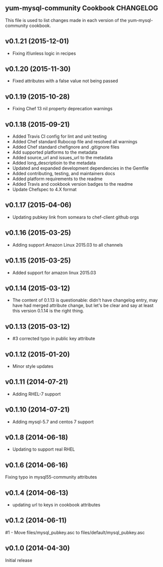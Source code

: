 yum-mysql-community Cookbook CHANGELOG
---------------------------------------
This file is used to list changes made in each version of the yum-mysql-community cookbook.

v0.1.21 (2015-12-01)
--------------------
- Fixing if/unless logic in recipes

v0.1.20 (2015-11-30)
--------------------
- Fixed attributes with a false value not being passed

v0.1.19 (2015-10-28)
--------------------
- Fixing Chef 13 nil property deprecation warnings

v0.1.18 (2015-09-21)
--------------------
- Added Travis CI config for lint and unit testing
- Added Chef standard Rubocop file and resolved all warnings
- Added Chef standard chefignore and .gitignore files
- Add supported platforms to the metadata
- Added source_url and issues_url to the metadata
- Added long_descriptioin to the metadata
- Updated and expanded development dependencies in the Gemfile
- Added contributing, testing, and maintainers docs
- Added platform requirements to the readme
- Added Travis and cookbook version badges to the readme
- Update Chefspec to 4.X format

v0.1.17 (2015-04-06)
--------------------
- Updating pubkey link from someara to chef-client github orgs

v0.1.16 (2015-03-25)
--------------------
- Adding support Amazon Linux 2015.03 to all channels

v0.1.15 (2015-03-25)
--------------------
- Added support for amazon linux 2015.03

v0.1.14 (2015-03-12)
--------------------
- The content of 0.1.13 is questionable: didn't have changelog entry, may have had merged attribute change, but let's be clear and say at least this version 0.1.14 is the right thing.

v0.1.13 (2015-03-12)
--------------------
- #3 corrected typo in public key attribute

v0.1.12 (2015-01-20)
--------------------
- Minor style updates

v0.1.11 (2014-07-21)
--------------------
- Adding RHEL-7 support

v0.1.10 (2014-07-21)
--------------------
- Adding mysql-5.7 and centos 7 support

v0.1.8 (2014-06-18)
-------------------
- Updating to support real RHEL

v0.1.6 (2014-06-16)
-------------------
Fixing typo in mysql55-community attributes

v0.1.4 (2014-06-13)
-------------------
- updating url to keys in cookbook attributes

v0.1.2 (2014-06-11)
-------------------
#1 - Move files/mysql_pubkey.asc to files/default/mysql_pubkey.asc

v0.1.0 (2014-04-30)
-------------------
Initial release

